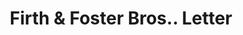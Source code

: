 ---
doi: 10.7916/D8QJ8VF8
date_other: '1880'
date_other_textual: 1880-1889
form: correspondence
genre:
- Letters (correspondence)
name:
- Firth & Foster Bros.
object_in_context_url: https://biggert.cul.columbia.edu/items/view/ave_biggert_01398
subject_hierarchical_geographic:
- Philadelphia, Pennsylvania, United States
subject_name:
- Firth & Foster Bros.
title: Firth & Foster Bros.. Letter
sort_title: Firth & Foster Bros.. Letter
call_number: ave_biggert_01398
coordinates:
- 40.00944444444445,-75.13333333333334
pid: ave_biggert_01398
identifiers: ave_biggert_01398
thumbnail: https://derivativo-2.library.columbia.edu/iiif/2/ldpd:344770/full/!256,256/0/native.jpg
permalink: "/items/ave_biggert_01398/"
layout: iiif-image-page
---